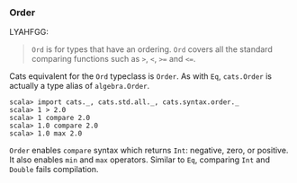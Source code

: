 
### Order

LYAHFGG:

> `Ord` is for types that have an ordering. `Ord` covers all the standard comparing functions such as `>`, `<`, `>=` and `<=`.

Cats equivalent for the `Ord` typeclass is `Order`.
As with `Eq`, `cats.Order` is actually a type alias of `algebra.Order`.

```console:new
scala> import cats._, cats.std.all._, cats.syntax.order._
scala> 1 > 2.0
scala> 1 compare 2.0
scala> 1.0 compare 2.0
scala> 1.0 max 2.0
```

`Order` enables `compare` syntax which returns `Int`: negative, zero, or positive.
It also enables `min` and `max` operators.
Similar to `Eq`, comparing `Int` and `Double` fails compilation.
